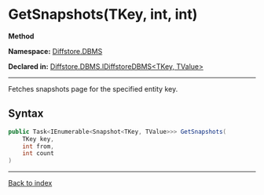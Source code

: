 # GetSnapshots(TKey, int, int)

**Method**

**Namespace:** [Diffstore.DBMS](Diffstore.DBMS.md)

**Declared in:** [Diffstore.DBMS.IDiffstoreDBMS<TKey, TValue>](Diffstore.DBMS.IDiffstoreDBMS{TKey,TValue}.md)

------



Fetches snapshots page for the specified entity key.


## Syntax

```csharp
public Task<IEnumerable<Snapshot<TKey, TValue>>> GetSnapshots(
	TKey key,
	int from,
	int count
)
```

------

[Back to index](index.md)